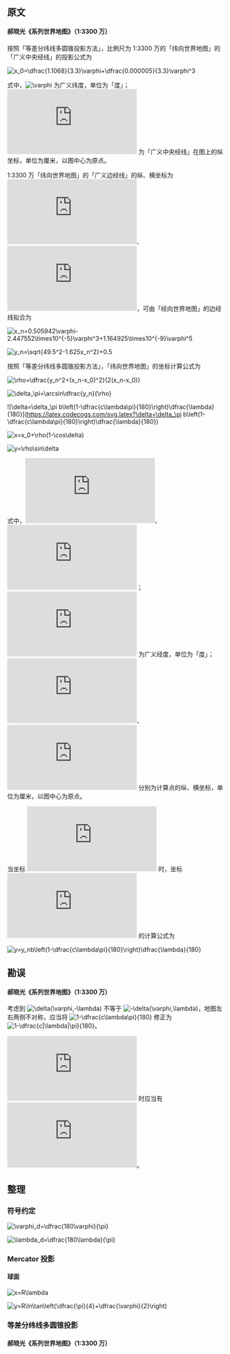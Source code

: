 ## 原文
#### 郝晓光《系列世界地图》（1:3300 万）
按照「等差分纬线多圆锥投影方法」，比例尺为 1:3300 万的「纬向世界地图」的「广义中央经线」的投影公式为

![x_0=\dfrac{1.1068}{3.3}\varphi+\dfrac{0.000005}{3.3}\varphi^3](https://latex.codecogs.com/svg.latex?x_0=\dfrac{1.1068}{3.3}\varphi+\dfrac{0.000005}{3.3}\varphi^3)

式中，![\varphi](https://latex.codecogs.com/svg.latex?\varphi) 为广义纬度，单位为「度」；![x_0](https://latex.codecogs.com/svg.latex?x_0) 为「广义中央经线」在图上的纵坐标，单位为厘米，以图中心为原点。

1:3300 万「纬向世界地图」的「广义边经线」的纵、横坐标为![x_n](https://latex.codecogs.com/svg.latex?x_n)、![y_n](https://latex.codecogs.com/svg.latex?y_n)，可由「经向世界地图」的边经线拟合为

![x_n=0.505942\varphi-2.447552\times10^{-5}\varphi^3+1.164925\times10^{-9}\varphi^5](https://latex.codecogs.com/svg.latex?x_n=0.505942\varphi-2.447552\times10^{-5}\varphi^3+1.164925\times10^{-9}\varphi^5)

![y_n=\sqrt{49.5^2-1.625x_n^2}+0.5](https://latex.codecogs.com/svg.latex?y_n=\sqrt{49.5^2-1.625x_n^2}+0.5)

按照「等差分纬线多圆锥投影方法」，「纬向世界地图」的坐标计算公式为

![\rho=\dfrac{y_n^2+(x_n-x_0)^2}{2(x_n-x_0)}](https://latex.codecogs.com/svg.latex?\rho=\dfrac{y_n^2+(x_n-x_0)^2}{2(x_n-x_0)})

![\delta_\pi=\arcsin\dfrac{y_n}{\rho}](https://latex.codecogs.com/svg.latex?\delta_\pi=\arcsin\dfrac{y_n}{\rho})

![\delta=\delta_\pi b\left(1-\dfrac{c\lambda\pi}{180}\right)\dfrac{\lambda}{180}](https://latex.codecogs.com/svg.latex?\delta=\delta_\pi b\left(1-\dfrac{c\lambda\pi}{180}\right)\dfrac{\lambda}{180})

![x=x_0+\rho(1-\cos\delta)](https://latex.codecogs.com/svg.latex?x=x_0+\rho(1-\cos\delta))

![y=\rho\sin\delta](https://latex.codecogs.com/svg.latex?y=\rho\sin\delta)

式中，![b=1.1](https://latex.codecogs.com/svg.latex?b=1.1)、![c=0.02893726](https://latex.codecogs.com/svg.latex?c=0.02893726)；![lambda](https://latex.codecogs.com/svg.latex?lambda) 为广义经度，单位为「度」；![x](https://latex.codecogs.com/svg.latex?x)、![y](https://latex.codecogs.com/svg.latex?y) 分别为计算点的纵、横坐标，单位为厘米，以图中心为原点。

当坐标 ![x=0](https://latex.codecogs.com/svg.latex?x=0) 时，坐标 ![y](https://latex.codecogs.com/svg.latex?y) 的计算公式为

![y=y_nb\left(1-\dfrac{c\lambda\pi}{180}\right)\dfrac{\lambda}{180}](https://latex.codecogs.com/svg.latex?y=y_nb\left(1-\dfrac{c\lambda\pi}{180}\right)\dfrac{\lambda}{180})

## 勘误
#### 郝晓光《系列世界地图》（1:3300 万）
考虑到 ![\delta(\varphi,-\lambda)](https://latex.codecogs.com/svg.latex?\delta(\varphi,-\lambda)) 不等于 ![-\delta(\varphi,\lambda)](https://latex.codecogs.com/svg.latex?-\delta(\varphi,\lambda))，地图左右两侧不对称，应当将 ![1-\dfrac{c\lambda\pi}{180}](https://latex.codecogs.com/svg.latex?1-\dfrac{c\lambda\pi}{180}) 修正为 ![1-\dfrac{c|\lambda|\pi}{180}](https://latex.codecogs.com/svg.latex?1-\dfrac{c|\lambda|\pi}{180})。

![x_0=0](https://latex.codecogs.com/svg.latex?x_0=0) 时应当有 ![x=0](https://latex.codecogs.com/svg.latex?x=0)。

## 整理
### 符号约定
![\varphi_d=\dfrac{180\varphi}{\pi}](https://latex.codecogs.com/svg.latex?\varphi_d=\dfrac{180\varphi}{\pi})

![\lambda_d=\dfrac{180\lambda}{\pi}](https://latex.codecogs.com/svg.latex?\lambda_d=\dfrac{180\lambda}{\pi})

### Mercator 投影
#### 球面
![x=R\lambda](https://latex.codecogs.com/svg.latex?x=R\lambda)

![y=R\ln\tan\left(\dfrac{\pi}{4}+\dfrac{\varphi}{2}\right)](https://latex.codecogs.com/svg.latex?y=R\ln\tan\left(\dfrac{\pi}{4}+\dfrac{\varphi}{2}\right))

### 等差分纬线多圆锥投影
#### 郝晓光《系列世界地图》（1:3300 万）
